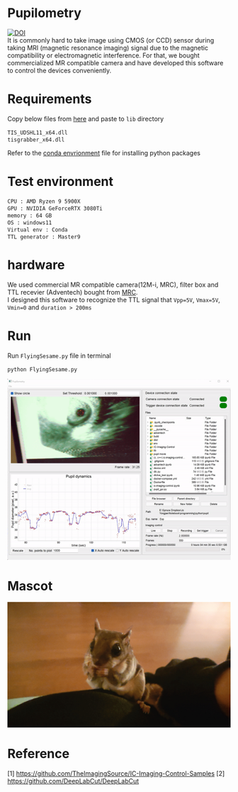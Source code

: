 

# Pupilometry
[![DOI](https://zenodo.org/badge/439247676.svg)](https://zenodo.org/badge/latestdoi/439247676)  
It is commonly hard to take image using CMOS (or CCD) sensor during taking MRI (magnetic resonance imaging) signal due to the magnetic compatibility or electromagnetic interference. For that, we bought commercialized MR compatible camera and have developed this software to control the devices conveniently. 

# Requirements
Copy below files from [here](https://github.com/TheImagingSource/IC-Imaging-Control-Samples/tree/master/Python/tisgrabber/samples) and paste to `lib` directory  
```
TIS_UDSHL11_x64.dll   
tisgrabber_x64.dll   
```  
Refer to the [conda envrionment](/environment.yml) file for installing python packages


# Test environment
```
CPU : AMD Ryzen 9 5900X
GPU : NVIDIA GeForceRTX 3080Ti
memory : 64 GB
OS : windows11
Virtual env : Conda
TTL generator : Master9
```

# hardware
We used commercial MR compatible camera(12M-i, MRC), filter box and TTL recevier (Adventech) bought from [MRC](https://www.mrc-systems.de/en/products/mr-compatible-cameras#12m-i-camera).  
I designed this software to recognize the TTL signal that `Vpp=5V`, `Vmax=5V`, `Vmin=0` and `duration > 200ms`

# Run
Run `FlyingSesame.py` file in terminal
```
python FlyingSesame.py
```
![캡처](/movie/sample_movie.gif)

# Mascot
![Sesame](/movie/mascot_sesame.jpg)

# Reference
[1] https://github.com/TheImagingSource/IC-Imaging-Control-Samples
[2] https://github.com/DeepLabCut/DeepLabCut
